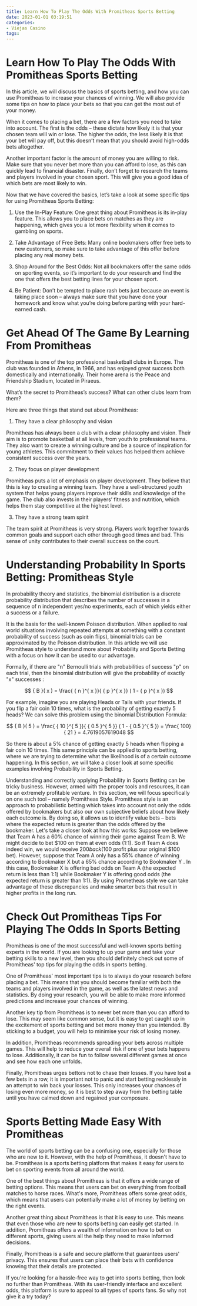 ```yaml
---
title: Learn How To Play The Odds With Promitheas Sports Betting
date: 2023-01-01 03:19:51
categories:
- Viejas Casino
tags:
---
```



#  Learn How To Play The Odds With Promitheas Sports Betting

In this article, we will discuss the basics of sports betting, and how you can use Promitheas to increase your chances of winning. We will also provide some tips on how to place your bets so that you can get the most out of your money.

When it comes to placing a bet, there are a few factors you need to take into account. The first is the odds – these dictate how likely it is that your chosen team will win or lose. The higher the odds, the less likely it is that your bet will pay off, but this doesn’t mean that you should avoid high-odds bets altogether.

Another important factor is the amount of money you are willing to risk. Make sure that you never bet more than you can afford to lose, as this can quickly lead to financial disaster. Finally, don’t forget to research the teams and players involved in your chosen sport. This will give you a good idea of which bets are most likely to win.

Now that we have covered the basics, let’s take a look at some specific tips for using Promitheas Sports Betting:

1. Use the In-Play Feature: One great thing about Promitheas is its in-play feature. This allows you to place bets on matches as they are happening, which gives you a lot more flexibility when it comes to gambling on sports.

2. Take Advantage of Free Bets: Many online bookmakers offer free bets to new customers, so make sure to take advantage of this offer before placing any real money bets.

3. Shop Around for the Best Odds: Not all bookmakers offer the same odds on sporting events, so it’s important to do your research and find the one that offers the best betting lines for your chosen sport.

4. Be Patient: Don’t be tempted to place rash bets just because an event is taking place soon – always make sure that you have done your homework and know what you’re doing before parting with your hard-earned cash.

#  Get Ahead Of The Game By Learning From Promitheas

Promitheas is one of the top professional basketball clubs in Europe. The club was founded in Athens, in 1966, and has enjoyed great success both domestically and internationally. Their home arena is the Peace and Friendship Stadium, located in Piraeus.

What’s the secret to Promitheas’s success? What can other clubs learn from them?

Here are three things that stand out about Promitheas:

1) They have a clear philosophy and vision

Promitheas has always been a club with a clear philosophy and vision. Their aim is to promote basketball at all levels, from youth to professional teams. They also want to create a winning culture and be a source of inspiration for young athletes. This commitment to their values has helped them achieve consistent success over the years.

2) They focus on player development

Promitheas puts a lot of emphasis on player development. They believe that this is key to creating a winning team. They have a well-structured youth system that helps young players improve their skills and knowledge of the game. The club also invests in their players’ fitness and nutrition, which helps them stay competitive at the highest level.

3) They have a strong team spirit

The team spirit at Promitheas is very strong. Players work together towards common goals and support each other through good times and bad. This sense of unity contributes to their overall success on the court.

#  Understanding Probability In Sports Betting: Promitheas Style

In probability theory and statistics, the binomial distribution is a discrete probability distribution that describes the number of successes in a sequence of n independent yes/no experiments, each of which yields either a success or a failure.

It is the basis for the well-known Poisson distribution. When applied to real world situations involving repeated attempts at something with a constant probability of success (such as coin flips), binomial trials can be approximated by the Poisson 
distribution. In this article we will use Promitheas style to understand more about Probability and Sports Betting with a focus on how it can be used to our advantage.

Formally, if there are "n" Bernoulli trials with probabilities of success "p" on each trial, then the binomial distribution will give the probability of exactly "x" successes :

$$ { B }( x ) = \frac{ { n }^{ x }}{ { p }^{ x }} ( 1 - { p }^{ x }) $$

For example, imagine you are playing Heads or Tails with your friends. If you flip a fair coin 10 times, what is the probability of getting exactly 5 heads? We can solve this problem using the binomial Distribution Formula: 

$$ { B }( 5 ) = \frac{ { 10 }^{ 5 }}{ { 0.5 }^{ 5 }} ( 1 - { 0.5 }^{ 5 }) = \frac{ 100}{ 21 } = 4.7619057619048 $$

So there is about a 5% chance of getting exactly 5 heads when flipping a fair coin 10 times. This same principle can be applied to sports betting, where we are trying to determine what the likelihood is of a certain outcome happening. In this section, we will take a closer look at some specific examples involving Probability in Sports Betting.

Understanding and correctly applying Probability in Sports Betting can be tricky business. However, armed with the proper tools and resources, it can be an extremely profitable venture. In this section, we will focus specifically on one such tool – namely Promitheas Style. Promitheas style is an approach to probabilistic betting which takes into account not only the odds offered by bookmakers but also our own subjective beliefs about how likely each outcome is. By doing so, it allows us to identify value bets – bets where the expected return is greater than the odds offered by the bookmaker. Let's take a closer look at how this works: 
Suppose we believe that Team A has a 60% chance of winning their game against Team B. We might decide to bet $100 on them at even odds (1:1). So if Team A does indeed win, we would receive $200 back ($100 profit plus our original $100 bet). However, suppose that Team A only has a 55% chance of winning according to Bookmaker X but a 65% chance according to Bookmaker Y . In this case, Bookmaker X is offering bad odds on Team A (the expected return is less than 1:1) while Bookmaker Y is offering good odds (the expected return is greater than 1:1). By using Prometheas style we can take advantage of these discrepancies and make smarter bets that result in higher profits in the long run.

#  Check Out Promitheas Tips For Playing The Odds In Sports Betting



Promitheas is one of the most successful and well-known sports betting experts in the world. If you are looking to up your game and take your betting skills to a new level, then you should definitely check out some of Promitheas' top tips for playing the odds in sports betting.

One of Promitheas' most important tips is to always do your research before placing a bet. This means that you should become familiar with both the teams and players involved in the game, as well as the latest news and statistics. By doing your research, you will be able to make more informed predictions and increase your chances of winning.

Another key tip from Promitheas is to never bet more than you can afford to lose. This may seem like common sense, but it is easy to get caught up in the excitement of sports betting and bet more money than you intended. By sticking to a budget, you will help to minimise your risk of losing money.

In addition, Promitheas recommends spreading your bets across multiple games. This will help to reduce your overall risk if one of your bets happens to lose. Additionally, it can be fun to follow several different games at once and see how each one unfolds.

Finally, Promitheas urges bettors not to chase their losses. If you have lost a few bets in a row, it is important not to panic and start betting recklessly in an attempt to win back your losses. This only increases your chances of losing even more money, so it is best to step away from the betting table until you have calmed down and regained your composure.

# Sports Betting Made Easy With Promitheas

The world of sports betting can be a confusing one, especially for those who are new to it. However, with the help of Promitheas, it doesn't have to be. Promitheas is a sports betting platform that makes it easy for users to bet on sporting events from all around the world.

One of the best things about Promitheas is that it offers a wide range of betting options. This means that users can bet on everything from football matches to horse races. What's more, Promitheas offers some great odds, which means that users can potentially make a lot of money by betting on the right events.

Another great thing about Promitheas is that it is easy to use. This means that even those who are new to sports betting can easily get started. In addition, Promitheas offers a wealth of information on how to bet on different sports, giving users all the help they need to make informed decisions.

Finally, Promitheas is a safe and secure platform that guarantees users' privacy. This ensures that users can place their bets with confidence knowing that their details are protected.

If you're looking for a hassle-free way to get into sports betting, then look no further than Promitheas. With its user-friendly interface and excellent odds, this platform is sure to appeal to all types of sports fans. So why not give it a try today?